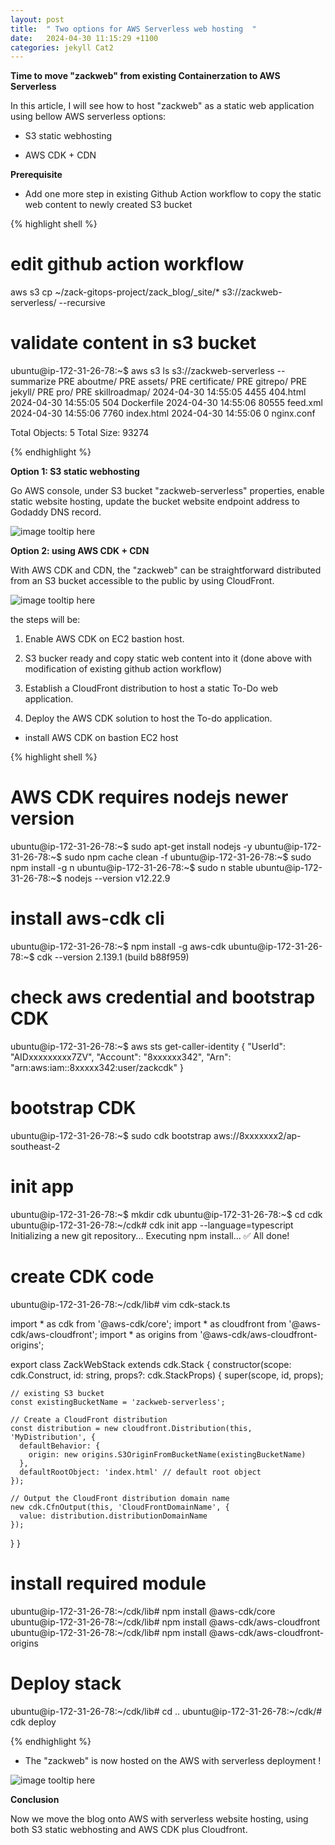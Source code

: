 ```yaml
---
layout: post
title:  " Two options for AWS Serverless web hosting  "
date:   2024-04-30 11:15:29 +1100
categories: jekyll Cat2
---
```


<b> Time to move "zackweb" from existing Containerzation to AWS Serverless </b>

In this article, I will see how to host "zackweb" as a static web application using bellow AWS serverless options:

- S3 static webhosting

- AWS CDK + CDN 


<b> Prerequisite </b>

- Add one more step in existing Github Action workflow to copy the static web content to newly created S3 bucket

{% highlight shell %}

# edit github action workflow
aws s3 cp ~/zack-gitops-project/zack_blog/_site/* s3://zackweb-serverless/ --recursive

# validate content in s3 bucket
ubuntu@ip-172-31-26-78:~$ aws s3 ls s3://zackweb-serverless --summarize
                           PRE aboutme/
                           PRE assets/
                           PRE certificate/
                           PRE gitrepo/
                           PRE jekyll/
                           PRE pro/
                           PRE skillroadmap/
2024-04-30 14:55:05       4455 404.html
2024-04-30 14:55:05        504 Dockerfile
2024-04-30 14:55:06      80555 feed.xml
2024-04-30 14:55:06       7760 index.html
2024-04-30 14:55:06          0 nginx.conf

Total Objects: 5
   Total Size: 93274

{% endhighlight %}

<b> Option 1: S3 static webhosting </b>

Go AWS console, under S3 bucket "zackweb-serverless" properties, enable static website hosting, update the bucket website endpoint address to Godaddy DNS record.

![image tooltip here](/assets/serverless2.png)

<b> Option 2: using AWS CDK + CDN </b>

With AWS CDK and CDN, the "zackweb" can be straightforward distributed from an S3 bucket accessible to the public by using CloudFront.

![image tooltip here](/assets/serverless3.png)

the steps will be:

1. Enable AWS CDK on EC2 bastion host.

2. S3 bucker ready and copy static web content into it (done above with modification of existing github action workflow)

3. Establish a CloudFront distribution to host a static To-Do web application.

4. Deploy the AWS CDK solution to host the To-do application.

- install AWS CDK on bastion EC2 host

{% highlight shell %}

# AWS CDK requires nodejs newer version
ubuntu@ip-172-31-26-78:~$ sudo apt-get install nodejs -y
ubuntu@ip-172-31-26-78:~$ sudo npm cache clean -f
ubuntu@ip-172-31-26-78:~$ sudo npm install -g n
ubuntu@ip-172-31-26-78:~$ sudo n stable
ubuntu@ip-172-31-26-78:~$ nodejs --version
v12.22.9

# install aws-cdk cli
ubuntu@ip-172-31-26-78:~$ npm install -g aws-cdk
ubuntu@ip-172-31-26-78:~$ cdk --version
2.139.1 (build b88f959)

# check aws credential and bootstrap CDK
ubuntu@ip-172-31-26-78:~$ aws sts get-caller-identity
{
    "UserId": "AIDxxxxxxxxx7ZV",
    "Account": "8xxxxxx342",
    "Arn": "arn:aws:iam::8xxxxx342:user/zackcdk"
}

# bootstrap CDK
ubuntu@ip-172-31-26-78:~$ sudo cdk bootstrap aws://8xxxxxxx2/ap-southeast-2

# init app
ubuntu@ip-172-31-26-78:~$  mkdir cdk
ubuntu@ip-172-31-26-78:~$ cd cdk
ubuntu@ip-172-31-26-78:~/cdk# cdk init app --language=typescript
Initializing a new git repository...
Executing npm install...
✅ All done!

# create CDK code

ubuntu@ip-172-31-26-78:~/cdk/lib# vim cdk-stack.ts

import * as cdk from '@aws-cdk/core';
import * as cloudfront from '@aws-cdk/aws-cloudfront';
import * as origins from '@aws-cdk/aws-cloudfront-origins';

export class ZackWebStack extends cdk.Stack {
  constructor(scope: cdk.Construct, id: string, props?: cdk.StackProps) {
    super(scope, id, props);

    // existing S3 bucket
    const existingBucketName = 'zackweb-serverless';

    // Create a CloudFront distribution
    const distribution = new cloudfront.Distribution(this, 'MyDistribution', {
      defaultBehavior: {
        origin: new origins.S3OriginFromBucketName(existingBucketName)
      },
      defaultRootObject: 'index.html' // default root object
    });

    // Output the CloudFront distribution domain name
    new cdk.CfnOutput(this, 'CloudFrontDomainName', {
      value: distribution.distributionDomainName
    });
  }
}

# install required module

ubuntu@ip-172-31-26-78:~/cdk/lib# npm install @aws-cdk/core
ubuntu@ip-172-31-26-78:~/cdk/lib# npm install @aws-cdk/aws-cloudfront
ubuntu@ip-172-31-26-78:~/cdk/lib# npm install @aws-cdk/aws-cloudfront-origins

# Deploy stack
ubuntu@ip-172-31-26-78:~/cdk/lib# cd ..
ubuntu@ip-172-31-26-78:~/cdk/# cdk deploy

{% endhighlight %}

- The "zackweb" is now hosted on the AWS with serverless deployment !

![image tooltip here](/assets/serverless4.png)

<b> Conclusion</b>

Now we move the blog onto AWS with serverless website hosting, using both S3 static webhosting and AWS CDK plus Cloudfront. 
